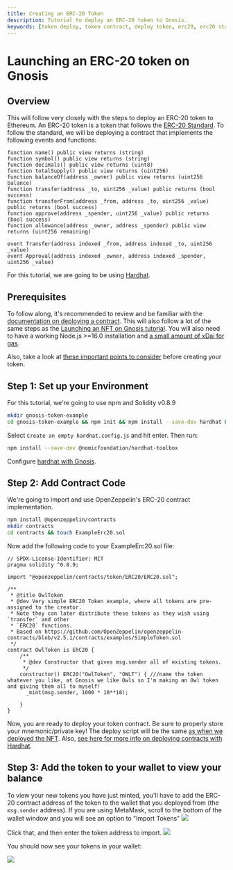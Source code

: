 ```yaml
---
title: Creating an ERC-20 Token
description: Tutorial to deploy an ERC-20 token to Gnosis.
keywords: [token deploy, token contract, deploy token, erc20, erc20 standard, erc20 token]
---
```


# Launching an ERC-20 token on Gnosis

## Overview
This will follow very closely with the steps to deploy an ERC-20 token to Ethereum. An ERC-20 token is a token that follows the [ERC-20 Standard](https://ethereum.org/en/developers/docs/standards/tokens/erc-20/). To follow the standard, we will be deploying a contract that implements the following events and functions:

```solidity showLineNumbers
function name() public view returns (string)
function symbol() public view returns (string)
function decimals() public view returns (uint8)
function totalSupply() public view returns (uint256)
function balanceOf(address _owner) public view returns (uint256 balance)
function transfer(address _to, uint256 _value) public returns (bool success)
function transferFrom(address _from, address _to, uint256 _value) public returns (bool success)
function approve(address _spender, uint256 _value) public returns (bool success)
function allowance(address _owner, address _spender) public view returns (uint256 remaining)

event Transfer(address indexed _from, address indexed _to, uint256 _value)
event Approval(address indexed _owner, address indexed _spender, uint256 _value)
```

For this tutorial, we are going to be using [Hardhat](https://hardhat.org/).

## Prerequisites 
To follow along, it's recommended to review and be familiar with the [documentation on deploying a contract](/developers/building/first-contract). This will also follow a lot of the same steps as the [Launching an NFT on Gnosis tutorial](/developers/building/nft).
You will also need to have a working Node.js >=16.0 installation and [a small amount of xDai for gas](/tools/faucets).

Also, take a look at [these important points to consider](https://forum.openzeppelin.com/t/points-to-consider-when-creating-a-fungible-token-erc20-erc777/2915) before creating your token.

## Step 1: Set up your Environment
For this tutorial, we're going to use npm and Solidity v0.8.9

```bash
mkdir gnosis-token-example
cd gnosis-token-example && npm init && npm install --save-dev hardhat && npx hardhat
```
Select `Create an empty hardhat.config.js` and hit enter.
Then run:
```bash
npm install --save-dev @nomicfoundation/hardhat-toolbox
```
Configure [hardhat with Gnosis](../dev-environment/hardhat.md#config-hardhat-for-gnosis).

## Step 2: Add Contract Code
We're going to import and use OpenZeppelin's ERC-20 contract implementation.
```bash
npm install @openzeppelin/contracts
mkdir contracts
cd contracts && touch ExampleErc20.sol
```
Now add the following code to your ExampleErc20.sol file:
```solidity showLineNumbers
// SPDX-License-Identifier: MIT
pragma solidity ^0.8.9;

import "@openzeppelin/contracts/token/ERC20/ERC20.sol";

/**
 * @title OwlToken
 * @dev Very simple ERC20 Token example, where all tokens are pre-assigned to the creator.
 * Note they can later distribute these tokens as they wish using `transfer` and other
 * `ERC20` functions.
 * Based on https://github.com/OpenZeppelin/openzeppelin-contracts/blob/v2.5.1/contracts/examples/SimpleToken.sol
 */
contract OwlToken is ERC20 {
    /**
     * @dev Constructor that gives msg.sender all of existing tokens.
     */
    constructor() ERC20("OwlToken", "OWLT") { ///name the token whatever you like, at Gnosis we like Owls so I'm making an Owl token and giving them all to myself!
      _mint(msg.sender, 1000 * 10**18);

    }
}
```
Now, you are ready to deploy your token contract. Be sure to properly store your mnemonic/private key! The deploy script will be the same [as when we deployed the NFT](/developers/building/nft#step-3-implement-the-erc-721-token-contract). Also, [see here for more info on deploying contracts with Hardhat](/developers/smart-contracts/hardhat). 

## Step 3: Add the token to your wallet to view your balance
To view your new tokens you have just minted, you'll have to add the ERC-20 contract address of the token to the wallet that you deployed from (the `msg.sender` address). If you are using MetaMask, scroll to the bottom of the wallet window and you will see an option to "Import Tokens"
![](/img/developers/import-tokens.png)

Click that, and then enter the token address to import.
![](/img/developers/import-tokens-screen.png)

You should now see your tokens in your wallet:

![](/img/developers/tokens-added.png)
 
